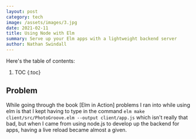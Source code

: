 ```yaml
---
layout: post
category: tech
image: /assets/images/3.jpg
date: 2021-02-11
title: Using Node with Elm
summary: Serve up your Elm apps with a lightweight backend server
author: Nathan Swindall
---
```




Here's the table of contents:

1. TOC
{:toc}


## Problem

While going through the book [Elm in Action] problems I ran into while using elm is that I kept having to type in the command `elm make client/src/PhotoGroove.elm --output client/app.js` which isn't really that bad, but when I came from using node.js to develop up the backend for apps, having a live reload became almost a given. 
